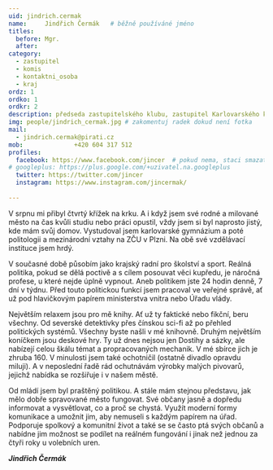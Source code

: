 ```yaml
---
uid: jindrich.cermak
name:     Jindřich Čermák  	# běžně používáné jméno
titles:
  before: Mgr.
  after:
category:
  - zastupitel
  - komis
  - kontaktni_osoba
  - kraj
ordz: 1
ordko: 1
ordkr: 2
description: předseda zastupitelského klubu, zastupitel Karlovarského kraje, Radní Karlovarského kraje pro školství
img: people/jindrich_cermak.jpg # zakomentuj radek dokud není fotka
mail:
  - jindrich.cermak@pirati.cz
mob:			  +420 604 317 512
profiles:
  facebook: https://www.facebook.com/jincer  # pokud nema, staci smazat tuto radku
# googleplus: https://plus.google.com/+uzivatel.na.googleplus
  twitter: https://twitter.com/jincer
  instagram: https://www.instagram.com/jincermak/ 
   
---
```

V srpnu mi přibyl čtvrtý křížek na krku. A i když jsem své rodné a milované město na čas kvůli studiu nebo práci opustil, vždy jsem si byl naprosto jistý, kde mám svůj domov. Vystudoval jsem karlovarské gymnázium a poté politologii a mezinárodní vztahy na ZČU v Plzni. Na obě své vzdělávací instituce jsem hrdý.

V současné době působím jako krajský radní pro školství a sport. Reálná politika, pokud se dělá poctivě a s cílem posouvat věci kupředu, je náročná profese, u které nejde úplně vypnout. Aneb politikem jste 24 hodin denně, 7 dní v týdnu. Před touto politickou funkcí jsem pracoval ve veřejné správě, ať už pod hlavičkovým papírem ministerstva vnitra nebo Úřadu vlády.  

Největším relaxem jsou pro mě knihy. Ať už ty faktické nebo fikční, beru všechny. Od severské detektivky přes čínskou sci-fi až po přehled politických systémů. Všechny byste našli v mé knihovně. Druhým největším koníčkem jsou deskové hry. Ty už dnes nejsou jen Dostihy a sázky, ale nabízejí celou škálu témat a propracovaných mechanik. V mé sbírce jich je zhruba 160. V minulosti jsem také ochotničil (ostatně divadlo opravdu miluji). A v neposlední řadě rád ochutnávám výrobky malých pivovarů, jejichž nabídka se rozšiřuje i v našem městě. 

Od mládí jsem byl praštěný politikou. A stále mám stejnou představu, jak mělo dobře spravované město fungovat. Své občany jasně a dopředu informovat a vysvětlovat, co a proč se chystá. Využít moderní formy komunikace a umožnit jim, aby nemuseli s každým papírem na úřad. Podporuje spolkový a komunitní život a také se se často ptá svých občanů a nabídne jim možnost se podílet na reálném fungování i jinak než jednou za čtyři roky u volebních uren.

***Jindřich Čermák***
